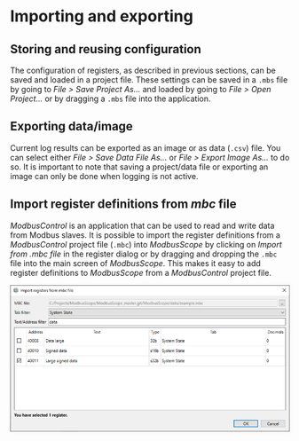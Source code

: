 # Importing and exporting

## Storing and reusing configuration

The configuration of registers, as described in previous sections, can be saved and loaded in a project file. These settings can be saved in a `.mbs` file by going to *File > Save Project As...* and loaded by going to *File > Open Project...* or by dragging a `.mbs` file into the application.

## Exporting data/image

Current log results can be exported as an image or as data (`.csv`) file. You can select either *File > Save Data File As...* or *File > Export Image As...* to do so. It is important to note that saving a project/data file or exporting an image can only be done when logging is not active.

## Import register definitions from *mbc* file

*ModbusControl* is an application that can be used to read and write data from Modbus slaves. It is possible to import the register definitions from a *ModbusControl* project file (`.mbc`) into *ModbusScope* by clicking on *Import from .mbc file* in the register dialog or by dragging and dropping the `.mbc` file into the main screen of *ModbusScope*. This makes it easy to add register definitions to *ModbusScope* from a *ModbusControl* project file.

![image](../_static/user_manual/import_from_mbc_dialog.png)
